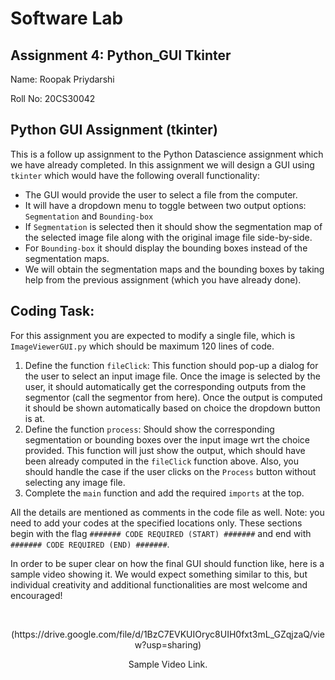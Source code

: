 # Software Lab 

## Assignment 4: Python_GUI Tkinter

Name: Roopak Priydarshi

Roll No: 20CS30042


## Python GUI Assignment (tkinter)

This is a follow up assignment to the Python Datascience assignment which we have already completed. In this assignment we will design a GUI using `tkinter` which would have the following overall functionality:

* The GUI would provide the user to select a file from the computer.
* It will have a dropdown menu to toggle between two output options: `Segmentation` and `Bounding-box`
* If `Segmentation` is selected then it should show the segmentation map of the selected image file along with the original image file side-by-side.
* For `Bounding-box` it should display the bounding boxes instead of the segmentation maps.
* We will obtain the segmentation maps and the bounding boxes by taking help from the previous assignment (which you have already done).

## Coding Task:

For this assignment you are expected to modify a single file, which is `ImageViewerGUI.py` which should be maximum 120 lines of code.

1. Define the function `fileClick`: This function should pop-up a dialog for the user to select an input image file. Once the image is selected by the user, it should automatically get the corresponding outputs from the segmentor (call the segmentor from here). Once the output is computed it should be shown automatically based on choice the dropdown button is at.
2. Define the function `process`: Should show the corresponding segmentation or bounding boxes over the input image wrt the choice provided. This function will just show the output, which should have been already computed in the `fileClick` function above. Also, you should handle the case if the user clicks on the `Process` button without selecting any image file.
3. Complete the `main` function and add the required `imports` at the top.

All the details are mentioned as comments in the code file as well.
Note: you need to add your codes at the specified locations only. These sections begin with the flag `####### CODE REQUIRED (START) #######` and end with `####### CODE REQUIRED (END) #######`.

In order to be super clear on how the final GUI should function like, here is a sample video showing it. We would expect something similar to this, but individual creativity and additional functionalities are most welcome and encouraged!

&nbsp;
<p align="center">
(https://drive.google.com/file/d/1BzC7EVKUIOryc8UIH0fxt3mL_GZqjzaQ/view?usp=sharing)
</p>
<p align="center">
Sample Video Link. </p>
&nbsp;

